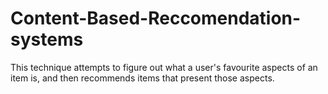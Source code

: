 # Content-Based-Reccomendation-systems
This technique attempts to figure out what a user's favourite aspects of an item is, and then recommends items that present those aspects.
